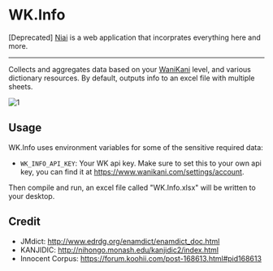 # WK.Info

[Deprecated] [Niai](https://github.com/mrahhal/niai) is a web application that incorprates everything here and more.

---

Collects and aggregates data based on your [WaniKani](https://www.wanikani.com) level, and various dictionary resources. By default, outputs info to an excel file with multiple sheets.

![1](images/1.png)

## Usage

WK.Info uses environment variables for some of the sensitive required data:

- `WK_INFO_API_KEY`: Your WK api key. Make sure to set this to your own api key, you can find it at https://www.wanikani.com/settings/account.

Then compile and run, an excel file called "WK.Info.xlsx" will be written to your desktop.

## Credit

- JMdict: http://www.edrdg.org/enamdict/enamdict_doc.html
- KANJIDIC: http://nihongo.monash.edu/kanjidic2/index.html
- Innocent Corpus: https://forum.koohii.com/post-168613.html#pid168613
